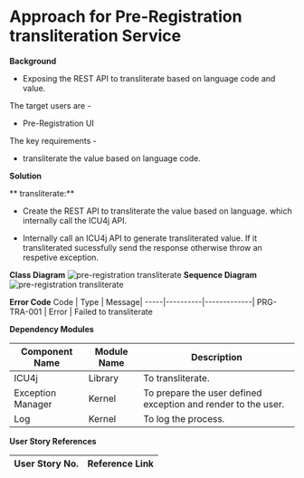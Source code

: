 # Approach for Pre-Registration transliteration Service

**Background**
- Exposing the REST API to transliterate based on language code and value.

The target users are -
   - Pre-Registration UI

The key requirements -

-   transliterate the value based on language code. 


**Solution**

** transliterate:**

-   Create the REST API to transliterate the value based on language. which internally call the ICU4j API.

- Internally call an ICU4j API to generate transliterated value. If it transliterated sucessfully send the response otherwise throw an respetive exception.

**Class Diagram**
![pre-registration transliterate](_class_diagram/pre-registration-transliterate.png)
**Sequence Diagram**
![pre-registration transliterate](_sequence_diagram/pre-registration-transliterate.png)

**Error Code** 
  Code   |       Type  | Message|
-----|----------|-------------|
PRG-TRA-001 |  Error   |  Failed to transliterate

  

**Dependency Modules**

Component Name | Module Name | Description | 
-----|----------|-------------|
ICU4j | Library | To transliterate.
Exception Manager  |  Kernel     |       To prepare the user defined exception and render to the user.
Log        |          Kernel         |   To log the process.



**User Story References**

**User Story No.** |  **Reference Link** |
-----|----------|

